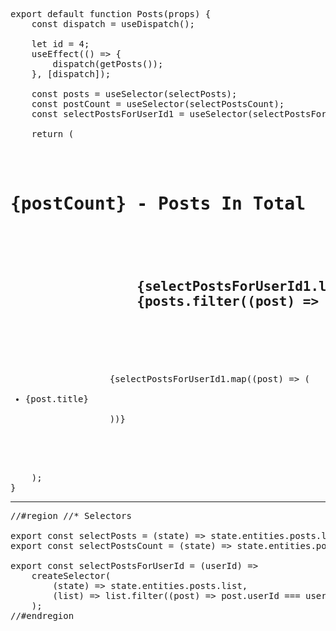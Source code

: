 <pre>
export default function Posts(props) {
	const dispatch = useDispatch();

	let id = 4;
	useEffect(() => {
		dispatch(getPosts());
	}, [dispatch]);

	const posts = useSelector(selectPosts);
	const postCount = useSelector(selectPostsCount);
	const selectPostsForUserId1 = useSelector(selectPostsForUserId(id));

	return (
		<div>
			<h1>{postCount} - Posts In Total</h1>
			<h2>
				{selectPostsForUserId1.length} - Posts Are Written By User Id One -{" "}
				{posts.filter((post) => post.userId === id).length}
			</h2>
			<ul>
				{selectPostsForUserId1.map((post) => (
					<li key={post.id}>{post.title}</li>
				))}
			</ul>
		</div>
	);
}
</pre>
---
<pre>
//#region //* Selectors

export const selectPosts = (state) => state.entities.posts.list;
export const selectPostsCount = (state) => state.entities.posts.list.length;

export const selectPostsForUserId = (userId) =>
	createSelector(
		(state) => state.entities.posts.list,
		(list) => list.filter((post) => post.userId === userId)
	);
//#endregion
</pre>
